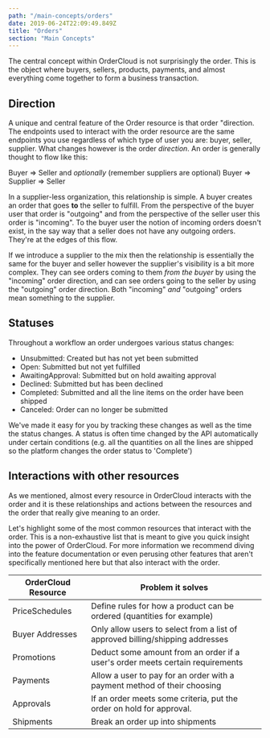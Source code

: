 ```yaml
---
path: "/main-concepts/orders"
date: 2019-06-24T22:09:49.849Z
title: "Orders"
section: "Main Concepts"
---
```


The central concept within OrderCloud is not surprisingly the order. This is the object where buyers, sellers, products, payments, and almost everything come together to form a business transaction.

## Direction

A unique and central feature of the Order resource is that order "direction. The endpoints used to interact with the order resource are the same endpoints you use regardless of which type of user you are: buyer, seller, supplier. What changes however is the order *direction*. An order is generally thought to flow like this:

Buyer => Seller
and *optionally* (remember suppliers are optional)
Buyer => Supplier => Seller

In a supplier-less organization, this relationship is simple. A buyer creates an order that goes **to** the seller to fulfill. From the perspective of the buyer user that order is "outgoing" and from the perspective of the seller user this order is "incoming". To the buyer user the notion of incoming orders doesn't exist, in the say way that a seller does not have any outgoing orders. They're at the edges of this flow.

If we introduce a supplier to the mix then the relationship is essentially the same for the buyer and seller however the supplier's visibility is a bit more complex. They can see orders coming to them *from the buyer* by using the "incoming" order direction, and can see orders going to the seller by using the "outgoing" order direction. Both "incoming" *and* "outgoing" orders mean something to the supplier.

## Statuses

Throughout a workflow an order undergoes various status changes:

- Unsubmitted: Created but has not yet been submitted
- Open: Submitted but not yet fulfilled
- AwaitingApproval: Submitted but on hold awaiting approval
- Declined: Submitted but has been declined
- Completed: Submitted and all the line items on the order have been shipped
- Canceled: Order can no longer be submitted

We've made it easy for you by tracking these changes as well as the time the status changes.  A status is often time changed by the API automatically under certain conditions (e.g. all the quantities on all the lines are shipped so the platform changes the order status to 'Complete')

## Interactions with other resources

As we mentioned, almost every resource in OrderCloud interacts with the order and it is these relationships and actions between the resources and the order that really give meaning to an order.

Let's highlight some of the most common resources that interact with the order. This is a non-exhaustive list that is meant to give you quick insight into the power of OrderCloud. For more information we recommend diving into the feature documentation or even perusing other features that aren't specifically mentioned here but that also interact with the order.

| OrderCloud Resource  | Problem it solves                                                             |
|----------------------|-------------------------------------------------------------------------------|
| PriceSchedules       | Define rules for how a product can be ordered (quantities for example)        |
| Buyer Addresses      | Only allow users to select from a list of approved billing/shipping addresses |
| Promotions           | Deduct some amount from an order if a user's order meets certain requirements |
| Payments             | Allow a user to pay for an order with a payment method of their choosing      |
| Approvals            | If an order meets some criteria, put the order on hold for approval.          |
| Shipments            | Break an order up into shipments                                              |
